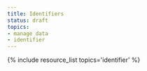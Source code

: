 ```yaml
---
title: Identifiers
status: draft
topics:
- manage data
- identifier
---
```


{% include resource_list topics='identifier' %}
